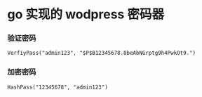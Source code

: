 # go 实现的 wodpress 密码器

### 验证密码

    VerfiyPass("admin123", "$P$B12345678.8beAbNGrptg9h4PwkOt9.")

### 加密密码

    HashPass("12345678", "admin123")